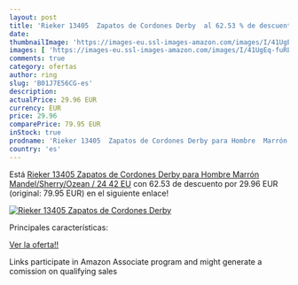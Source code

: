 ```yaml
---
layout: post
title: 'Rieker 13405  Zapatos de Cordones Derby  al 62.53 % de descuento'
date: 
thumbnailImage: 'https://images-eu.ssl-images-amazon.com/images/I/41UgEq-fuRL._SL200_.jpg'
images: [ 'https://images-eu.ssl-images-amazon.com/images/I/41UgEq-fuRL._SL200_.jpg' ]
comments: true
category: ofertas
author: ring
slug: 'B01J7E56CG-es'
description:
actualPrice: 29.96 EUR
currency: EUR
price: 29.96
comparePrice: 79.95 EUR
inStock: true
prodname: 'Rieker 13405  Zapatos de Cordones Derby para Hombre  Marrón  Mandel/Sherry/Ozean / 24   42 EU'
country: 'es'
---
```


Está [Rieker 13405  Zapatos de Cordones Derby para Hombre  Marrón  Mandel/Sherry/Ozean / 24   42 EU](https://www.amazon.es/dp/B01J7E56CG/?tag=tolees-21) con 62.53 de descuento por 29.96 EUR (original: 79.95 EUR) en el siguiente enlace!

[![Rieker 13405  Zapatos de Cordones Derby ](https://images-eu.ssl-images-amazon.com/images/I/41UgEq-fuRL._SL200_.jpg)](https://www.amazon.es/dp/B01J7E56CG/?tag=tolees-21)

Principales características:


[Ver la oferta!!](https://www.amazon.es/dp/B01J7E56CG/?tag=tolees-21)

Links participate in Amazon Associate program and might generate a comission on qualifying sales


